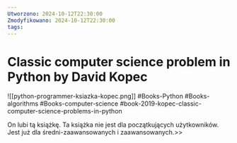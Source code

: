 ```yaml
---
Utworzono: 2024-10-12T22:30:00
Zmodyfikowano: 2024-10-12T22:30:00
tags:
---
```

# Classic computer science problem in Python by David Kopec

![[python-programmer-ksiazka-kopec.png]]
#Books-Python #Books-algorithms #Books-computer-science 
#book-2019-kopec-classic-computer-science-problems-in-python


 On lubi tą książkę. Ta książka nie jest dla początkujących użytkowników. Jest już dla średni-zaawansowanych i zaawansowanych.>>